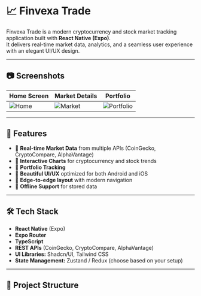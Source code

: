 # 📈 Finvexa Trade

Finvexa Trade is a modern cryptocurrency and stock market tracking application built with **React Native (Expo)**.  
It delivers real-time market data, analytics, and a seamless user experience with an elegant UI/UX design.

---

## 📷 Screenshots

| Home Screen | Market Details | Portfolio |
|-------------|----------------|-----------|
| ![Home](./assets/screenshots/home.jpeg) | ![Market](./assets/screenshots/market.jpeg) | ![Portfolio](./assets/screenshots/portfolio.jpeg) |

---

## 🚀 Features

- 🔹 **Real-time Market Data** from multiple APIs (CoinGecko, CryptoCompare, AlphaVantage)
- 🔹 **Interactive Charts** for cryptocurrency and stock trends
- 🔹 **Portfolio Tracking**
- 🔹 **Beautiful UI/UX** optimized for both Android and iOS
- 🔹 **Edge-to-edge layout** with modern navigation
- 🔹 **Offline Support** for stored data

---

## 🛠 Tech Stack

- **React Native** (Expo)
- **Expo Router**
- **TypeScript**
- **REST APIs** (CoinGecko, CryptoCompare, AlphaVantage)
- **UI Libraries:** Shadcn/UI, Tailwind CSS
- **State Management:** Zustand / Redux (choose based on your setup)

---

## 📂 Project Structure

